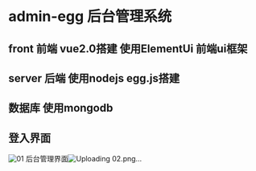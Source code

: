 # admin-egg 后台管理系统
## front   前端  vue2.0搭建  使用ElementUi 前端ui框架
## server  后端 使用nodejs  egg.js搭建
## 数据库  使用mongodb
## 登入界面
![01](https://user-images.githubusercontent.com/30886537/113469314-35d76c80-947f-11eb-8747-45d7a0ef093f.png)
后台管理界面![Uploading 02.png…]()

